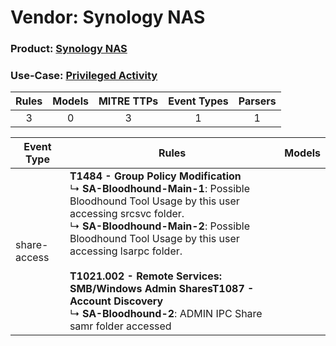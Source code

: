 Vendor: Synology NAS
====================
### Product: [Synology NAS](../ds_synology_nas_synology_nas.md)
### Use-Case: [Privileged Activity](../../../../UseCases/uc_privileged_activity.md)

| Rules | Models | MITRE TTPs | Event Types | Parsers |
|:-----:|:------:|:----------:|:-----------:|:-------:|
|   3   |   0    |     3      |      1      |    1    |

| Event Type   | Rules                                                                                                                                                                                                                                                                                                                                                                                                                           | Models |
| ------------ | ------------------------------------------------------------------------------------------------------------------------------------------------------------------------------------------------------------------------------------------------------------------------------------------------------------------------------------------------------------------------------------------------------------------------------- | ------ |
| share-access | <b>T1484 - Group Policy Modification</b><br> ↳ <b>SA-Bloodhound-Main-1</b>: Possible Bloodhound Tool Usage by this user accessing srcsvc folder.<br> ↳ <b>SA-Bloodhound-Main-2</b>: Possible Bloodhound Tool Usage by this user accessing lsarpc folder.<br><br><b>T1021.002 - Remote Services: SMB/Windows Admin Shares</b><b>T1087 - Account Discovery</b><br> ↳ <b>SA-Bloodhound-2</b>: ADMIN IPC Share samr folder accessed |        |